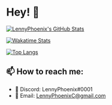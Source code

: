 # Hey! 👋

<!--
**LennyPhoenix/LennyPhoenix** is a ✨ _special_ ✨ repository because its `README.md` (this file) appears on your GitHub profile.

Here are some ideas to get you started:

- 👯 I’m looking to collaborate on ...
- 🤔 I’m looking for help with ...
- 💬 Ask me about ...
- 📫 How to reach me: ...
- 😄 Pronouns: ...
- ⚡ Fun fact: ...
-->

[![LennyPhoenix's GitHub Stats](https://github-readme-stats.vercel.app/api?username=LennyPhoenix&theme=dracula&show_icons=true&include_all_commits=true&count_private=true)](https://github.com/anuraghazra/github-readme-stats)

[![Wakatime Stats](https://github-readme-stats.vercel.app/api/wakatime?username=LennyPhoenix&theme=dracula&layout=compact)](https://github.com/anuraghazra/github-readme-stats)

[![Top Langs](https://github-readme-stats.vercel.app/api/top-langs/?username=LennyPhoenix&theme=dracula&exclude_repo=The-Collection&layout=compact)](https://github.com/anuraghazra/github-readme-stats)

## 📫 How to reach me:

- 💬 Discord: LennyPhoenix#0001
- 📧 Email: LennyPhoenixC@gmail.com
